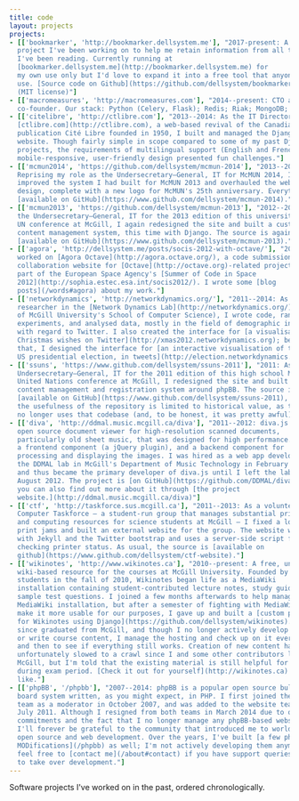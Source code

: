 ```yaml
---
title: code
layout: projects
projects:
- [['bookmarker', 'http://bookmarker.dellsystem.me'], "2017-present: A personal
  project I've been working on to help me retain information from all the books
  I've been reading. Currently running at
  [bookmarker.dellsystem.me](http://bookmarker.dellsystem.me) for
  my own use only but I'd love to expand it into a free tool that anyone can
  use. [Source code on Github](https://github.com/dellsystem/bookmarker)
  (MIT license)"]
- [['macromeasures', 'http://macromeasures.com'], "2014--present: CTO and
  co-founder. Our stack: Python (Celery, Flask); Redis; Riak; MongoDB; AWS."]
- [['citelibre', 'http://ctlibre.com'], "2013--2014: As the IT Director for
  [ctlibre.com](http://ctlibre.com), a web-based revival of the Canadian
  publication Cité Libre founded in 1950, I built and managed the Django-based
  website. Though fairly simple in scope compared to some of my past Django
  projects, the requirements of multilingual support (English and French) and a
  mobile-responsive, user-friendly design presented fun challenges."]
- [['mcmun2014', 'https://github.com/dellsystem/mcmun-2014'], "2013--2014:
  Reprising my role as the Undersecretary–General, IT for McMUN 2014, I
  improved the system I had built for McMUN 2013 and overhauled the website
  design, complete with a new logo for McMUN's 25th anniversary. Everything is
  [available on GitHub](https://www.github.com/dellsystem/mcmun-2014)."]
- [['mcmun2013', 'https://github.com/dellsystem/mcmun-2013'], "2012--2013: As
  the Undersecretary–General, IT for the 2013 edition of this university-level
  UN conference at McGill, I again redesigned the site and built a custom
  content management system, this time with Django. The source is again
  [available on GitHub](https://www.github.com/dellsystem/mcmun-2013)."]
- [['agora', 'http://dellsystem.me/posts/socis-2012-with-octave/'], "2012: I
  worked on [Agora Octave](http://agora.octave.org/), a code submission and
  collaboration website for [Octave](http://octave.org)-related projects, as
  part of the European Space Agency's [Summer of Code in Space
  2012](http://sophia.estec.esa.int/socis2012/). I wrote some [blog
  posts](/words#agora) about my work."]
- [['networkdynamics', 'http://networkdynamics.org/'], "2011--2014: As a student
  researcher in the [Network Dynamics Lab](http://networkdynamics.org/) (part
  of McGill University's School of Computer Science), I wrote code, ran
  experiments, and analysed data, mostly in the field of demographic inference
  with regard to Twitter. I also created the interface for [a visualisation of
  Christmas wishes on Twitter](http://xmas2012.networkdynamics.org); before
  that, I designed the interface for [an interactive visualisation of the 2012
  US presidential election, in tweets](http://election.networkdynamics.org/)."]
- [['ssuns', 'https://www.github.com/dellsystem/ssuns-2011'], "2011: As the
  Undersecretary–General, IT for the 2011 edition of this high school Model
  United Nations conference at McGill, I redesigned the site and built a
  content management and registration system around phpBB. The source is
  [available on GitHub](https://www.github.com/dellsystem/ssuns-2011), though
  the usefulness of the repository is limited to historical value, as the site
  no longer uses that codebase (and, to be honest, it was pretty awful)."]
- [['diva', 'http://ddmal.music.mcgill.ca/diva'], "2011--2012: diva.js is an
  open source document viewer for high-resolution scanned documents,
  particularly old sheet music, that was designed for high performance. There's
  a frontend component (a jQuery plugin), and a backend component for
  processing and displaying the images. I was hired as a web app developer by
  the DDMAL lab in McGill's Department of Music Technology in February 2011,
  and thus became the primary developer of diva.js until I left the lab in
  August 2012. The project is [on GitHub](https://github.com/DDMAL/diva.js);
  you can also find out more about it through [the project
  website.](http://ddmal.music.mcgill.ca/diva)"]
- [['ctf', 'http://taskforce.sus.mcgill.ca'], "2011--2013: As a volunteer for
  Computer Taskforce – a student-run group that manages substantial printing
  and computing resources for science students at McGill – I fixed a lot of
  print jams and built an external website for the group. The website was built
  with Jekyll and the Twitter bootstrap and uses a server-side script for
  checking printer status. As usual, the source is [available on
  github](https://www.github.com/dellsystem/ctf-website)."]
- [['wikinotes', 'http://www.wikinotes.ca'], "2010--present: A free, unofficial
  wiki-based resource for the courses at McGill University. Founded by McGill
  students in the fall of 2010, Wikinotes began life as a MediaWiki
  installation containing student-contributed lecture notes, study guides, and
  sample test questions. I joined a few months afterwards to help manage the
  MediaWiki installation, but after a semester of fighting with MediaWiki to
  make it more usable for our purposes, I gave up and built a [custom platform
  for Wikinotes using Django](https://github.com/dellsystem/wikinotes). I've
  since graduated from McGill, and though I no longer actively develop features
  or write course content, I manage the hosting and check up on it every now
  and then to see if everything still works. Creation of new content has
  unfortunately slowed to a crawl since I and some other contributors left
  McGill, but I'm told that the existing material is still helpful for students
  during exam period. [Check it out for yourself](http://wikinotes.ca) if you
  like."]
- [['phpBB', '/phpbb'], "2007--2014: phpBB is a popular open source bulletin
  board system written, as you might expect, in PHP. I first joined the core
  team as a moderator in October 2007, and was added to the website team in
  July 2011. Although I resigned from both teams in March 2014 due to other
  commitments and the fact that I no longer manage any phpBB-based websites,
  I'll forever be grateful to the community that introduced me to worlds of
  open source and web development. Over the years, I've built [a few phpBB
  MODifications](/phpbb) as well; I'm not actively developing them anymore, but
  feel free to [contact me](/about#contact) if you have support queries or want
  to take over development."]
---
```


Software projects I've worked on in the past, ordered chronologically.
